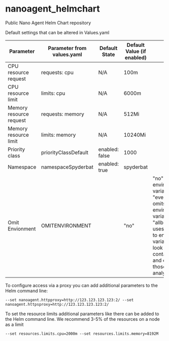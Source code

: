 # nanoagent_helmchart
Public Nano Agent Helm Chart repository



Default settings that can be altered in Values.yaml



|Parameter| 	Parameter from values.yaml	 | Default State	 | Default Value (if enabled) | Details                                                                                                                                                                                                          |
|---------|------------------------------|----------------|----------------------------|------------------------------------------------------------------------------------------------------------------------------------------------------------------------------------------------------------------|
|CPU resource request| 	requests: cpu               | 	N/A	          | 100m                       |                                                                                                                                                                                                                  |
|CPU resource limit| 	limits: cpu     | 	N/A	          | 6000m                      |
|Memory resource request| 	requests: memory            | 	N/A           | 	512Mi                     |                                                                                                                                                                                                                  |
|Memory resource limit| 	limits: memory	| N/A	                               | 10240Mi         |                                                                                                                                                                                                                  |
|Priority class	| priorityClassDefault	        | enabled: false | 	1000                      |                                                                                                                                                                                                                  |
|Namespace	| namespaceSpyderbat	          | enabled: true	 | spyderbat                  |                                                                                                                                                                                                                  |
|Omit Envionment | OMITENVIRONMENT | | "no" | "no" emit all environment variables. "everything" omits all environment variables and "allbutredacted" uses our rules to encrypt variables that look like they contain secrets and emit only those for analysis. |




To configure access via a proxy you can add additional parameters to the Helm command line:

```
--set nanoagent.httpproxy=http://123.123.123.123:2/ --set nanoagent.httpsproxy=http://123.123.123.123:2/
```


To set the resource limits additional parameters like there can be added to the Helm command line.  We recommend 3-5% of the resources on a node as a limit

```
--set resources.limits.cpu=2000m --set resources.limits.memory=8192M
```
